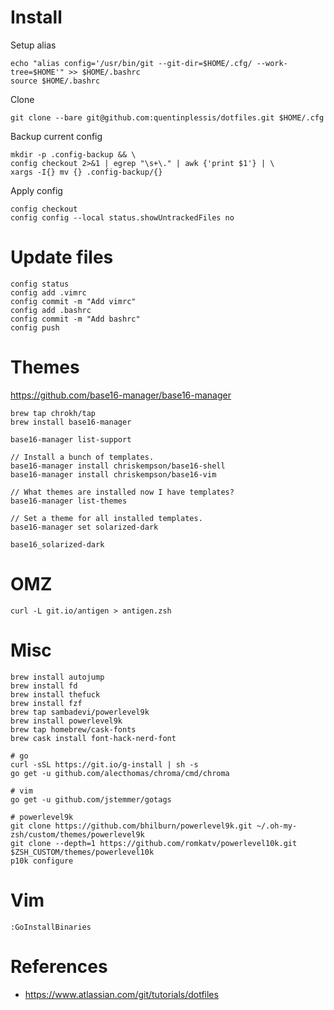 
# Install
Setup alias
```
echo "alias config='/usr/bin/git --git-dir=$HOME/.cfg/ --work-tree=$HOME'" >> $HOME/.bashrc
source $HOME/.bashrc
```

Clone
```
git clone --bare git@github.com:quentinplessis/dotfiles.git $HOME/.cfg
```

Backup current config
```
mkdir -p .config-backup && \
config checkout 2>&1 | egrep "\s+\." | awk {'print $1'} | \
xargs -I{} mv {} .config-backup/{}
```

Apply config
```
config checkout
config config --local status.showUntrackedFiles no
```

# Update files

```
config status
config add .vimrc
config commit -m "Add vimrc"
config add .bashrc
config commit -m "Add bashrc"
config push
```

# Themes
https://github.com/base16-manager/base16-manager

```
brew tap chrokh/tap
brew install base16-manager
```

```
base16-manager list-support

// Install a bunch of templates.
base16-manager install chriskempson/base16-shell
base16-manager install chriskempson/base16-vim

// What themes are installed now I have templates?
base16-manager list-themes

// Set a theme for all installed templates.
base16-manager set solarized-dark

base16_solarized-dark
```

# OMZ

```
curl -L git.io/antigen > antigen.zsh
```

# Misc

```
brew install autojump
brew install fd
brew install thefuck
brew install fzf
brew tap sambadevi/powerlevel9k
brew install powerlevel9k
brew tap homebrew/cask-fonts
brew cask install font-hack-nerd-font

# go
curl -sSL https://git.io/g-install | sh -s
go get -u github.com/alecthomas/chroma/cmd/chroma

# vim
go get -u github.com/jstemmer/gotags

# powerlevel9k
git clone https://github.com/bhilburn/powerlevel9k.git ~/.oh-my-zsh/custom/themes/powerlevel9k
git clone --depth=1 https://github.com/romkatv/powerlevel10k.git $ZSH_CUSTOM/themes/powerlevel10k
p10k configure
```

# Vim

```
:GoInstallBinaries
```

# References

- https://www.atlassian.com/git/tutorials/dotfiles
